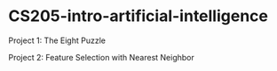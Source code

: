 # CS205-intro-artificial-intelligence

Project 1: The Eight Puzzle

Project 2: Feature Selection with Nearest Neighbor
